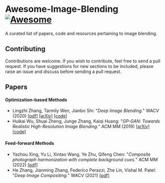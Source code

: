 # Awesome-Image-Blending [![Awesome](https://cdn.rawgit.com/sindresorhus/awesome/d7305f38d29fed78fa85652e3a63e154dd8e8829/media/badge.svg)](https://github.com/sindresorhus/awesome)

A curated list of papers, code and resources pertaining to image blending. 

## Contributing

Contributions are welcome.  If you wish to contribute, feel free to send a pull request. If you have suggestions for new sections to be included, please raise an issue and discuss before sending a pull request.


## Papers

#### Optimization-based Methods

+ Lingzhi Zhang, Tarmily Wen, Jianbo Shi: "*Deep Image Blending.*" WACV (2020) [[pdf]](https://openaccess.thecvf.com/content_WACV_2020/papers/Zhang_Deep_Image_Blending_WACV_2020_paper.pdf) [[arXiv]](https://arxiv.org/pdf/1910.11495.pdf) [[code]](https://github.com/owenzlz/DeepImageBlending)
+ Huikai Wu, Shuai Zheng, Junge Zhang, Kaiqi Huang: "*GP-GAN: Towards Realistic High-Resolution Image Blending.*" ACM MM (2019) [[arXiv]](https://arxiv.org/pdf/1703.07195.pdf) [[code]](https://github.com/wuhuikai/GP-GAN)

#### Feed-forward Methods

+ Yazhou Xing, Yu Li, Xintao Wang, Ye Zhu, Qifeng Chen: "*Composite photograph harmonization with complete background cues.*" ACM MM (2022) [[pdf]](https://dl.acm.org/doi/pdf/10.1145/3503161.3548031)
+ He Zhang, Jianming Zhang, Federico Perazzi, Zhe Lin, Vishal M. Patel: "*Deep Image Compositing.*" WACV (2021) [[pdf]](https://arxiv.org/pdf/2011.02146.pdf)


